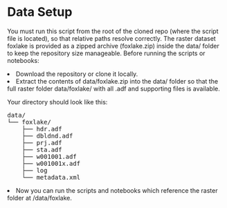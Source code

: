 <h1>Data Setup</h1>

You must run this script from the root of the cloned repo (where the script file is located), so that relative paths resolve correctly. The raster dataset foxlake is provided as a zipped archive (foxlake.zip) inside the data/ folder to keep the repository size manageable. Before running the scripts or notebooks:

<li>Download the repository or clone it locally.</li>

<li>Extract the contents of data/foxlake.zip into the data/ folder so that the full raster folder data/foxlake/ with all .adf and supporting files is available.

Your directory should look like this:

<pre>data/
└── foxlake/
    ├── hdr.adf
    ├── dbldnd.adf
    ├── prj.adf
    ├── sta.adf
    ├── w001001.adf
    ├── w001001x.adf
    ├── log
    └── metadata.xml</pre>
    
<li>Now you can run the scripts and notebooks which reference the raster folder at /data/foxlake.</li>
